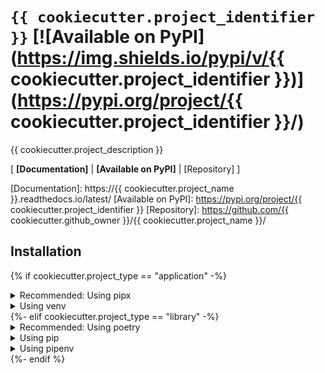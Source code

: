 # `{{ cookiecutter.project_identifier }}` [![Available on PyPI](https://img.shields.io/pypi/v/{{ cookiecutter.project_identifier }})](https://pypi.org/project/{{ cookiecutter.project_identifier }}/)

{{ cookiecutter.project_description }}

\[ **[Documentation]** | **[Available on PyPI]** | [Repository] \]

<!-- Add an image or some examples here, if available! -->


[Documentation]: https://{{ cookiecutter.project_name }}.readthedocs.io/latest/
[Available on PyPI]: https://pypi.org/project/{{ cookiecutter.project_identifier }}
[Repository]: https://github.com/{{ cookiecutter.github_owner }}/{{ cookiecutter.project_name }}/



## Installation

{% if cookiecutter.project_type == "application" -%}
<details>
<summary>Recommended: Using pipx</summary>

1. Install `{{ cookiecutter.project_identifier }}`:

    ```console
    $ pipx install {{ cookiecutter.project_identifier }}
    ```

</details>

<details>
<summary>Using venv</summary>

1. Create a new venv:

    ```console
    $ python -m venv .venv
    ```

2. Activate it:
    
    ```console
    $ source venv/bin/activate
    ```

3. Install `{{ cookiecutter.project_identifier }}`:

    ```console
    $ pip install {{ cookiecutter.project_identifier }}
    ```

</details>
{%- elif cookiecutter.project_type == "library" -%}
<details>
<summary>Recommended: Using poetry</summary>

1. Add `{{ cookiecutter.project_identifier }}` to your dependencies:

    ```console
    $ poetry add {{ cookiecutter.project_identifier }}
    ```

</details>

<details>
<summary>Using pip</summary>

1. Add `{{ cookiecutter.project_identifier }}` to your `requirements.txt` file:

    ```text
    {{ cookiecutter.project_identifier }}
    ```

2. Update your dependencies:

    ```console
    $ pip install --upgrade --requirement requirements.txt
    ```

</details>

<details>
<summary>Using pipenv</summary>

1. Install `{{ cookiecutter.project_identifier }}`:

    ```console
    $ pipenv install {{ cookiecutter.project_identifier }}
    ```

</details>
{%- endif %}
